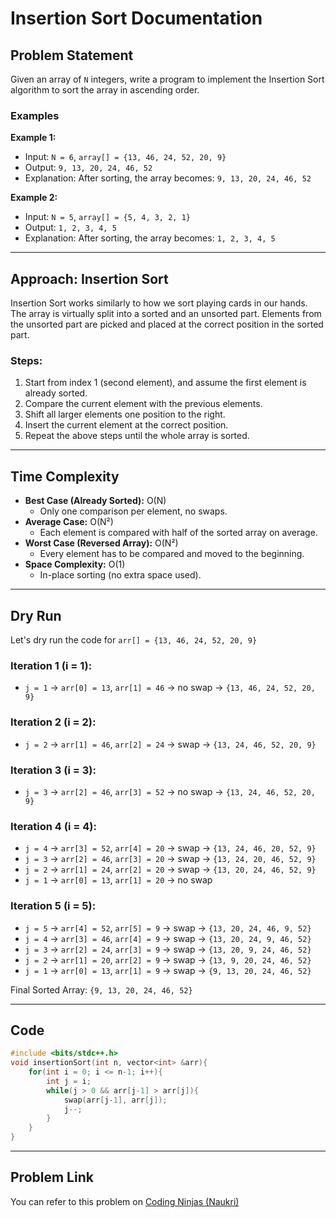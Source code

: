 # Insertion Sort Documentation

## Problem Statement

Given an array of `N` integers, write a program to implement the Insertion Sort algorithm to sort the array in ascending order.

### Examples

**Example 1:**
- Input: `N = 6`, `array[] = {13, 46, 24, 52, 20, 9}`
- Output: `9, 13, 20, 24, 46, 52`
- Explanation: After sorting, the array becomes: `9, 13, 20, 24, 46, 52`

**Example 2:**
- Input: `N = 5`, `array[] = {5, 4, 3, 2, 1}`
- Output: `1, 2, 3, 4, 5`
- Explanation: After sorting, the array becomes: `1, 2, 3, 4, 5`

---

## Approach: Insertion Sort

Insertion Sort works similarly to how we sort playing cards in our hands. The array is virtually split into a sorted and an unsorted part. Elements from the unsorted part are picked and placed at the correct position in the sorted part.

### Steps:
1. Start from index 1 (second element), and assume the first element is already sorted.
2. Compare the current element with the previous elements.
3. Shift all larger elements one position to the right.
4. Insert the current element at the correct position.
5. Repeat the above steps until the whole array is sorted.

---

## Time Complexity

- **Best Case (Already Sorted):** O(N)
  - Only one comparison per element, no swaps.
- **Average Case:** O(N²)
  - Each element is compared with half of the sorted array on average.
- **Worst Case (Reversed Array):** O(N²)
  - Every element has to be compared and moved to the beginning.
- **Space Complexity:** O(1)
  - In-place sorting (no extra space used).

---

## Dry Run

Let's dry run the code for `arr[] = {13, 46, 24, 52, 20, 9}`

### Iteration 1 (i = 1):
- `j = 1` → `arr[0] = 13`, `arr[1] = 46` → no swap → `{13, 46, 24, 52, 20, 9}`

### Iteration 2 (i = 2):
- `j = 2` → `arr[1] = 46`, `arr[2] = 24` → swap → `{13, 24, 46, 52, 20, 9}`

### Iteration 3 (i = 3):
- `j = 3` → `arr[2] = 46`, `arr[3] = 52` → no swap → `{13, 24, 46, 52, 20, 9}`

### Iteration 4 (i = 4):
- `j = 4` → `arr[3] = 52`, `arr[4] = 20` → swap → `{13, 24, 46, 20, 52, 9}`
- `j = 3` → `arr[2] = 46`, `arr[3] = 20` → swap → `{13, 24, 20, 46, 52, 9}`
- `j = 2` → `arr[1] = 24`, `arr[2] = 20` → swap → `{13, 20, 24, 46, 52, 9}`
- `j = 1` → `arr[0] = 13`, `arr[1] = 20` → no swap

### Iteration 5 (i = 5):
- `j = 5` → `arr[4] = 52`, `arr[5] = 9` → swap → `{13, 20, 24, 46, 9, 52}`
- `j = 4` → `arr[3] = 46`, `arr[4] = 9` → swap → `{13, 20, 24, 9, 46, 52}`
- `j = 3` → `arr[2] = 24`, `arr[3] = 9` → swap → `{13, 20, 9, 24, 46, 52}`
- `j = 2` → `arr[1] = 20`, `arr[2] = 9` → swap → `{13, 9, 20, 24, 46, 52}`
- `j = 1` → `arr[0] = 13`, `arr[1] = 9` → swap → `{9, 13, 20, 24, 46, 52}`

Final Sorted Array: `{9, 13, 20, 24, 46, 52}`

---

## Code

```cpp
#include <bits/stdc++.h> 
void insertionSort(int n, vector<int> &arr){
    for(int i = 0; i <= n-1; i++){
        int j = i;
        while(j > 0 && arr[j-1] > arr[j]){
            swap(arr[j-1], arr[j]);
            j--;
        }
    }
}
```

---

## Problem Link

You can refer to this problem on [Coding Ninjas (Naukri)](https://www.naukri.com/code360/problems/insertion-sort_3155179?leftPanelTabValue=PROBLEM)
